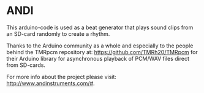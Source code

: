# ANDI
This arduino-code is used as a beat generator that plays sound clips from an SD-card randomly to create a rhythm.

Thanks to the Arduino community as a whole and especially to the people behind the TMRpcm repository at: https://github.com/TMRh20/TMRpcm for their Arduino library for asynchronous playback of PCM/WAV files direct from SD-cards.

For more info about the project please visit: http://www.andinstruments.com/#.
